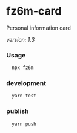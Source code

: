 # fz6m-card

Personal information card

*version: 1.3*

### Usage

```bash
  npx fz6m
```

### development

```bash
  yarn test
```

### publish

```bash
  yarn push
```